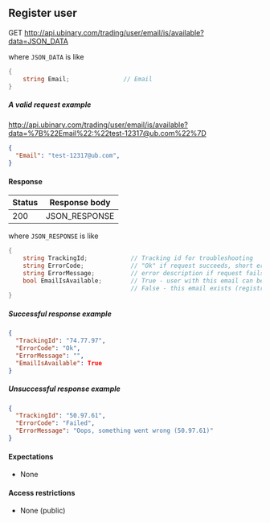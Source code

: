 ﻿## Register user

GET http://api.ubinary.com/trading/user/email/is/available?data=JSON_DATA

where `JSON_DATA` is like

```C#
{
    string Email;               // Email
}
```

##### A valid request example

http://api.ubinary.com/trading/user/email/is/available?data=%7B%22Email%22:%22test-12317@ub.com%22%7D

```json
{
  "Email": "test-12317@ub.com",
}
```

#### Response

Status | Response body
-------|--------------
200    | JSON_RESPONSE

where `JSON_RESPONSE` is like

```C#
{
    string TrackingId;            // Tracking id for troubleshooting
    string ErrorCode;             // "Ok" if request succeeds, short error code if request fails
    string ErrorMessage;          // error description if request fails
    bool EmailIsAvailable;        // True - user with this email can be registered
                                  // False - this email exists (registration will fail)
}
```

##### Successful response example

```json
{
  "TrackingId": "74.77.97",
  "ErrorCode": "Ok",
  "ErrorMessage": "",
  "EmailIsAvailable": True
}
```


##### Unsuccessful response example

```json
{
  "TrackingId": "50.97.61",
  "ErrorCode": "Failed",
  "ErrorMessage": "Oops, something went wrong (50.97.61)"
}
```


#### Expectations
- None

#### Access restrictions
- None (public)
